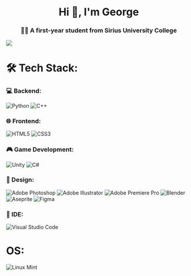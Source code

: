 <h1 align="center">Hi 👋, I'm George</h1>
<h3 align="center">👨‍💻 A first-year student from Sirius University College</h3>

![](https://user-images.githubusercontent.com/74038190/225813708-98b745f2-7d22-48cf-9150-083f1b00d6c9.gif)

<h1 align="left">🛠️ Tech Stack:</h1>

<h3 align="left">💻 Backend:</h3>

![Python](https://img.shields.io/badge/python-3670A0?style=for-the-badge&logo=python&logoColor=ffdd54) ![C++](https://img.shields.io/badge/c++-%2300599C.svg?style=for-the-badge&logo=c%2B%2B&logoColor=white)

<h3 align="left">🌐 Frontend:</h3>

![HTML5](https://img.shields.io/badge/html5-%23E34F26.svg?style=for-the-badge&logo=html5&logoColor=white) ![CSS3](https://img.shields.io/badge/css3-%231572B6.svg?style=for-the-badge&logo=css3&logoColor=white)

<h3 align="left">🎮 Game Development:</h3>

![Unity](https://img.shields.io/badge/unity-%23000000.svg?style=for-the-badge&logo=unity&logoColor=white) ![C#](https://img.shields.io/badge/c%23-%23239120.svg?style=for-the-badge&logo=csharp&logoColor=white)

<h3 align="left">🎨 Design:</h3>

![Adobe Photoshop](https://img.shields.io/badge/adobe%20photoshop-%2331A8FF.svg?style=for-the-badge&logo=adobe%20photoshop&logoColor=white)
![Adobe Illustrator](https://img.shields.io/badge/adobe%20illustrator-%23FF9A00.svg?style=for-the-badge&logo=adobe%20illustrator&logoColor=white)
![Adobe Premiere Pro](https://img.shields.io/badge/Adobe%20Premiere%20Pro-9999FF.svg?style=for-the-badge&logo=Adobe%20Premiere%20Pro&logoColor=white)
![Blender](https://img.shields.io/badge/blender-%23F5792A.svg?style=for-the-badge&logo=blender&logoColor=white)
![Aseprite](https://img.shields.io/badge/Aseprite-FFFFFF?style=for-the-badge&logo=Aseprite&logoColor=#7D929E)
![Figma](https://img.shields.io/badge/figma-%23F24E1E.svg?style=for-the-badge&logo=figma&logoColor=white)

<h3 align="left">📝 IDE:</h3>

![Visual Studio Code](https://img.shields.io/badge/Visual%20Studio%20Code-0078d7.svg?style=for-the-badge&logo=visual-studio-code&logoColor=white)

<h1 align="left">OS:</h1>

![Linux Mint](https://img.shields.io/badge/Linux%20Mint-87CF3E?style=for-the-badge&logo=Linux%20Mint&logoColor=white)

